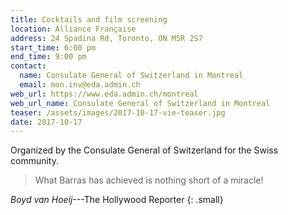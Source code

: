 ```yaml
---
title: Cocktails and film screening
location: Alliance Française
address: 24 Spadina Rd, Toronto, ON M5R 2S7
start_time: 6:00 pm
end_time: 9:00 pm
contact:
  name: Consulate General of Switzerland in Montreal
  email: mon.inv@eda.admin.ch
web_url: https://www.eda.admin.ch/montreal
web_url_name: Consulate General of Switzerland in Montreal
teaser: /assets/images/2017-10-17-vie-teaser.jpg
date: 2017-10-17
---
```


Organized by the Consulate General of Switzerland for the Swiss community.

> What Barras has achieved is nothing short of a miracle!

<cite>Boyd van Hoeij</cite>---The Hollywood Reporter
{: .small}
